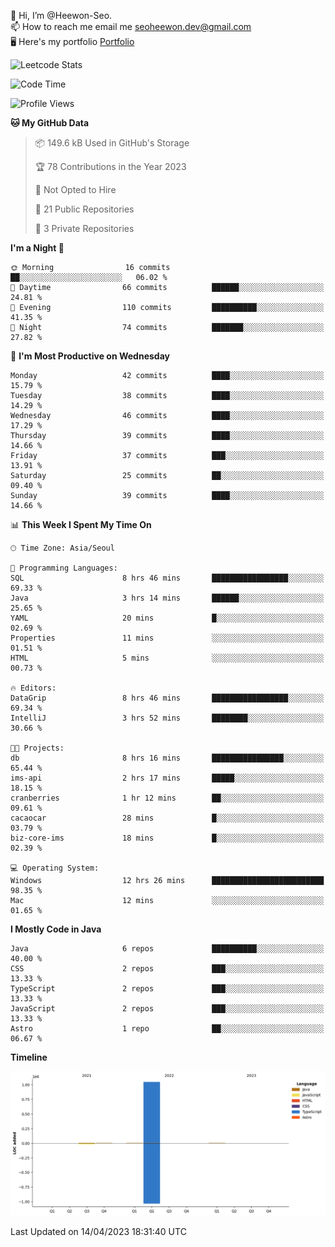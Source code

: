 👋 Hi, I’m @Heewon-Seo.  
📫 How to reach me email me seoheewon.dev@gmail.com   
🖥 Here's my portfolio [Portfolio](https://haileynotes.notion.site/HEEWON-SEO-f98fe97412ee4a6a94fd24fe6832f84c)

![Leetcode Stats](https://leetcode.card.workers.dev/?username=Heewon-Seo)

 <!--START_SECTION:waka-->
![Code Time](http://img.shields.io/badge/Code%20Time-392%20hrs%2057%20mins-blue)

![Profile Views](http://img.shields.io/badge/Profile%20Views-1-blue)

**🐱 My GitHub Data** 

> 📦 149.6 kB Used in GitHub's Storage 
 > 
> 🏆 78 Contributions in the Year 2023
 > 
> 🚫 Not Opted to Hire
 > 
> 📜 21 Public Repositories 
 > 
> 🔑 3 Private Repositories 
 > 
**I'm a Night 🦉** 

```text
🌞 Morning                16 commits          ██░░░░░░░░░░░░░░░░░░░░░░░   06.02 % 
🌆 Daytime                66 commits          ██████░░░░░░░░░░░░░░░░░░░   24.81 % 
🌃 Evening                110 commits         ██████████░░░░░░░░░░░░░░░   41.35 % 
🌙 Night                  74 commits          ███████░░░░░░░░░░░░░░░░░░   27.82 % 
```
📅 **I'm Most Productive on Wednesday** 

```text
Monday                   42 commits          ████░░░░░░░░░░░░░░░░░░░░░   15.79 % 
Tuesday                  38 commits          ████░░░░░░░░░░░░░░░░░░░░░   14.29 % 
Wednesday                46 commits          ████░░░░░░░░░░░░░░░░░░░░░   17.29 % 
Thursday                 39 commits          ████░░░░░░░░░░░░░░░░░░░░░   14.66 % 
Friday                   37 commits          ███░░░░░░░░░░░░░░░░░░░░░░   13.91 % 
Saturday                 25 commits          ██░░░░░░░░░░░░░░░░░░░░░░░   09.40 % 
Sunday                   39 commits          ████░░░░░░░░░░░░░░░░░░░░░   14.66 % 
```


📊 **This Week I Spent My Time On** 

```text
🕑︎ Time Zone: Asia/Seoul

💬 Programming Languages: 
SQL                      8 hrs 46 mins       █████████████████░░░░░░░░   69.33 % 
Java                     3 hrs 14 mins       ██████░░░░░░░░░░░░░░░░░░░   25.65 % 
YAML                     20 mins             █░░░░░░░░░░░░░░░░░░░░░░░░   02.69 % 
Properties               11 mins             ░░░░░░░░░░░░░░░░░░░░░░░░░   01.51 % 
HTML                     5 mins              ░░░░░░░░░░░░░░░░░░░░░░░░░   00.73 % 

🔥 Editors: 
DataGrip                 8 hrs 46 mins       █████████████████░░░░░░░░   69.34 % 
IntelliJ                 3 hrs 52 mins       ████████░░░░░░░░░░░░░░░░░   30.66 % 

🐱‍💻 Projects: 
db                       8 hrs 16 mins       ████████████████░░░░░░░░░   65.44 % 
ims-api                  2 hrs 17 mins       █████░░░░░░░░░░░░░░░░░░░░   18.15 % 
cranberries              1 hr 12 mins        ██░░░░░░░░░░░░░░░░░░░░░░░   09.61 % 
cacaocar                 28 mins             █░░░░░░░░░░░░░░░░░░░░░░░░   03.79 % 
biz-core-ims             18 mins             █░░░░░░░░░░░░░░░░░░░░░░░░   02.39 % 

💻 Operating System: 
Windows                  12 hrs 26 mins      █████████████████████████   98.35 % 
Mac                      12 mins             ░░░░░░░░░░░░░░░░░░░░░░░░░   01.65 % 
```

**I Mostly Code in Java** 

```text
Java                     6 repos             ██████████░░░░░░░░░░░░░░░   40.00 % 
CSS                      2 repos             ███░░░░░░░░░░░░░░░░░░░░░░   13.33 % 
TypeScript               2 repos             ███░░░░░░░░░░░░░░░░░░░░░░   13.33 % 
JavaScript               2 repos             ███░░░░░░░░░░░░░░░░░░░░░░   13.33 % 
Astro                    1 repo              ██░░░░░░░░░░░░░░░░░░░░░░░   06.67 % 
```



**Timeline**

![Lines of Code chart](https://raw.githubusercontent.com/Heewon-Seo/Heewon-Seo/main/assets/bar_graph.png)


 Last Updated on 14/04/2023 18:31:40 UTC
<!--END_SECTION:waka-->

